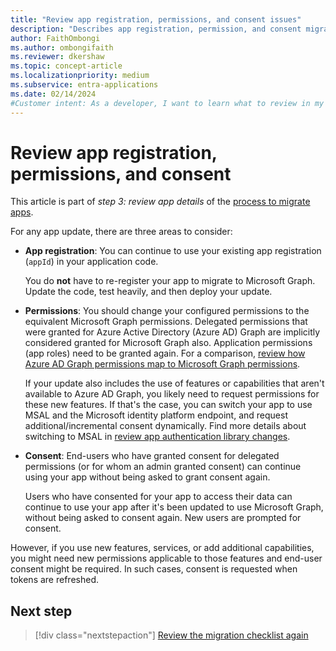 ```yaml
---
title: "Review app registration, permissions, and consent issues"
description: "Describes app registration, permission, and consent migration from Azure AD Graph to Microsoft Graph."
author: FaithOmbongi
ms.author: ombongifaith
ms.reviewer: dkershaw
ms.topic: concept-article
ms.localizationpriority: medium
ms.subservice: entra-applications
ms.date: 02/14/2024
#Customer intent: As a developer, I want to learn what to review in my app registration, so that I can update my code accordingly as I migrate my app from Azure AD Graph to Microsoft Graph.
---
```


# Review app registration, permissions, and consent

This article is part of *step 3: review app details* of the [process to migrate apps](migrate-azure-ad-graph-planning-checklist.md).

For any app update, there are three areas to consider:

- **App registration**: You can continue to use your existing app registration (`appId`) in your application code.  

    You do **not** have to re-register your app to migrate to Microsoft Graph. Update the code, test heavily, and then deploy your update.  

- **Permissions**: You should change your configured permissions to the equivalent Microsoft Graph permissions. Delegated permissions that were granted for Azure Active Directory (Azure AD) Graph are implicitly considered granted for Microsoft Graph also. Application permissions (app roles) need to be granted again. For a comparison, [review how Azure AD Graph permissions map to Microsoft Graph permissions](migrate-azure-ad-graph-permissions-differences.md).

    If your update also includes the use of features or capabilities that aren't available to Azure AD Graph, you likely need to request permissions for these new features. If that's the case, you can switch your app to use MSAL and the Microsoft identity platform endpoint, and request additional/incremental consent dynamically. Find more details about switching to MSAL in [review app authentication library changes](./migrate-azure-ad-graph-authentication-library.md).

- **Consent**: End-users who have granted consent for delegated permissions (or for whom an admin granted consent) can continue using your app without being asked to grant consent again.

    Users who have consented for your app to access their data can continue to use your app after it's been updated to use Microsoft Graph, without being asked to consent again. New users are prompted for consent.

However, if you use new features, services, or add additional capabilities, you might need new permissions applicable to those features and end-user consent might be required.  In such cases, consent is requested when tokens are refreshed.

## Next step

> [!div class="nextstepaction"]
> [Review the migration checklist again](migrate-azure-ad-graph-planning-checklist.md)
